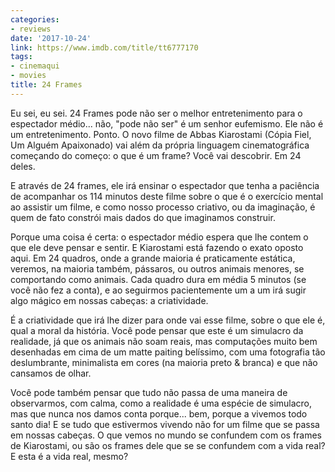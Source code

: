 ```yaml
---
categories:
- reviews
date: '2017-10-24'
link: https://www.imdb.com/title/tt6777170
tags:
- cinemaqui
- movies
title: 24 Frames
---
```


Eu sei, eu sei. 24 Frames pode não ser o melhor entretenimento para o espectador médio... não, "pode não ser" é um senhor eufemismo. Ele não é um entretenimento. Ponto. O novo filme de Abbas Kiarostami (Cópia Fiel, Um Alguém Apaixonado) vai além da própria linguagem cinematográfica começando do começo: o que é um frame? Você vai descobrir. Em 24 deles.

E através de 24 frames, ele irá ensinar o espectador que tenha a paciência de acompanhar os 114 minutos deste filme sobre o que é o exercício mental ao assistir um filme, e como nosso processo criativo, ou da imaginação, é quem de fato constrói mais dados do que imaginamos construir.

Porque uma coisa é certa: o espectador médio espera que lhe contem o que ele deve pensar e sentir. E Kiarostami está fazendo o exato oposto aqui. Em 24 quadros, onde a grande maioria é praticamente estática, veremos, na maioria também, pássaros, ou outros animais menores, se comportando como animais. Cada quadro dura em média 5 minutos (se você não fez a conta), e ao seguirmos pacientemente um a um irá sugir algo mágico em nossas cabeças: a criatividade.

É a criatividade que irá lhe dizer para onde vai esse filme, sobre o que ele é, qual a moral da história. Você pode pensar que este é um simulacro da realidade, já que os animais não soam reais, mas computações muito bem desenhadas em cima de um matte paiting belíssimo, com uma fotografia tão deslumbrante, minimalista em cores (na maioria preto & branca) e que não cansamos de olhar.

Você pode também pensar que tudo não passa de uma maneira de observarmos, com calma, como a realidade é uma espécie de simulacro, mas que nunca nos damos conta porque... bem, porque a vivemos todo santo dia! E se tudo que estivermos vivendo não for um filme que se passa em nossas cabeças. O que vemos no mundo se confundem com os frames de Kiarostami, ou são os frames dele que se se confundem com a vida real? E esta é a vida real, mesmo?